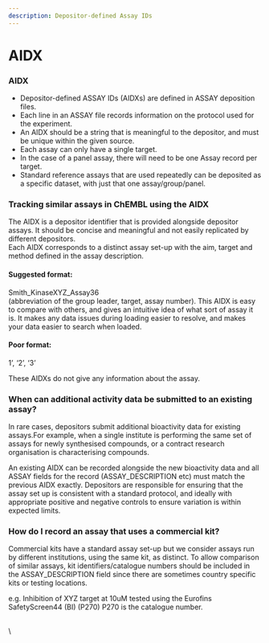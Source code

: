 ```yaml
---
description: Depositor-defined Assay IDs
---
```


# AIDX

### AIDX

* Depositor-defined ASSAY IDs (AIDXs) are defined in ASSAY deposition files.
* Each line in an ASSAY file records information on the protocol used for the experiment.&#x20;
* An AIDX should be a string that is meaningful to the depositor, and must be unique within the given source.
* Each assay can only have a single target.
* In the case of a panel assay, there will need to be one Assay record per target.
* Standard reference assays that are used repeatedly can be deposited as a specific dataset, with just that one assay/group/panel.

### **Tracking similar assays in ChEMBL using the AIDX**

The AIDX is a depositor identifier that is provided alongside depositor assays. It should be concise and meaningful and not easily replicated by different depositors.\
Each AIDX corresponds to a distinct assay set-up with the aim, target and method defined in the assay description.

#### Suggested format:&#x20;

Smith\_KinaseXYZ\_Assay36\
(abbreviation of the group leader, target, assay number). This AIDX is easy to compare with others, and gives an intuitive idea of what sort of assay it is. It makes any data issues during loading easier to resolve, and makes your data easier to search when loaded.

#### Poor format:&#x20;

1’, ‘2’, ‘3’

These AIDXs do not give any information about the assay.&#x20;

### When can additional activity data be submitted to an existing assay?

In rare cases, depositors submit additional bioactivity data for existing assays.For example, when a single institute is performing the same set of assays for newly synthesised compounds, or a contract research organisation is characterising compounds.&#x20;

An existing AIDX can be recorded alongside the new bioactivity data and all ASSAY fields for the record (ASSAY\_DESCRIPTION etc) must match the previous AIDX exactly.  Depositors are responsible for ensuring that the assay set up is consistent with a standard protocol, and ideally with appropriate positive and negative controls to ensure variation is within expected limits.

### How do I record an assay that uses a commercial kit?

Commercial kits have a standard assay set-up but we consider assays run by different institutions, using the same kit, as distinct. To allow comparison of similar assays, kit identifiers/catalogue numbers should be included in the ASSAY\_DESCRIPTION field since there are sometimes country specific kits or testing locations.

e.g. Inhibition of XYZ target at 10uM tested using the Eurofins SafetyScreen44 (BI) (P270)  P270 is the catalogue number.

\
\
